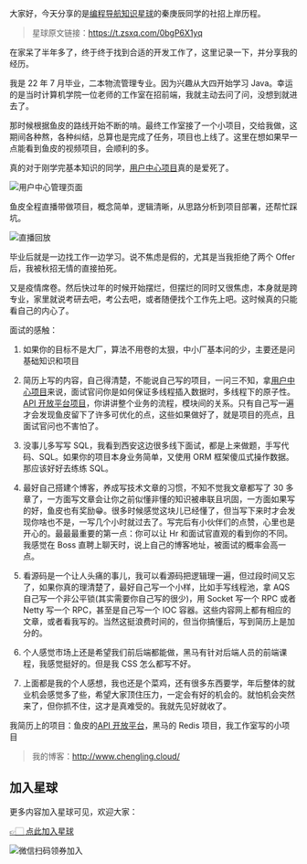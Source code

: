 大家好，今天分享的是[编程导航知识星球](https://mp.weixin.qq.com/s?__biz=MzI1NDczNTAwMA==&mid=2247524980&idx=2&sn=9ddcdb6c52aa096ed4c5ad0ced946a7d&chksm=e9c28583deb50c95f3c2665713a8bbc372c68332b3bfb846cf4b23af3f1cc07164832a291335&token=689599617&lang=zh_CN&scene=21#wechat_redirect)的秦庚辰同学的社招上岸历程。

> 星球原文链接：https://t.zsxq.com/0bgP6X1yq



在家呆了半年多了，终于终于找到合适的开发工作了，这里记录一下，并分享我的经历。

我是 22 年 7 月毕业，二本物流管理专业。因为兴趣从大四开始学习 Java。幸运的是当时计算机学院一位老师的工作室在招前端，我就主动去问了问，没想到就进去了。

那时候根据鱼皮的路线开始不断的啃。最终工作室接了一个小项目，交给我做，这期间各种熬，各种纠结，总算也是完成了任务，项目也上线了。这里在想如果早一点能看到鱼皮的视频项目，会顺利的多。

真的对于刚学完基本知识的同学，[用户中心项目](https://mp.weixin.qq.com/s/W19Jgy9Ls-joeLAoEHlV8w)真的是爱死了。

![用户中心管理页面](https://files.mdnice.com/user/31817/1639e206-7d14-450d-8ef8-0471d12827ff.png)


鱼皮全程直播带做项目，概念简单，逻辑清晰，从思路分析到项目部署，还帮忙踩坑。

![直播回放](https://files.mdnice.com/user/31817/ada06a9a-2cd0-4747-8b52-3191332fe267.png)


毕业后就是一边找工作一边学习。说不焦虑是假的，尤其是当我拒绝了两个 Offer 后，我被秋招无情的直接拍死。

又是疫情席卷。然后快过年的时候开始摆烂，但摆烂的同时又很焦虑，本身就是跨专业，家里就说考研去吧，考公去吧，或者随便找个工作先上吧。这时候真的只能看自己的内心了。

面试的感触：
1. 如果你的目标不是大厂，算法不用卷的太狠，中小厂基本问的少，主要还是问基础知识和项目

2. 简历上写的内容，自己得清楚，不能说自己写的项目，一问三不知，拿[用户中心项目](https://mp.weixin.qq.com/s/W19Jgy9Ls-joeLAoEHlV8w)来说，面试官问你是如何保证多线程插入数据时，多线程下的原子性。[API 开放平台项目](https://mp.weixin.qq.com/s/IgBVp-BJrzoc7vloWrX4ww)，你讲讲整个业务的流程，模块间的关系。只有自己写一遍才会发现鱼皮留下了许多可优化的点，这些如果做好了，就是项目的亮点，且面试官问也不害怕了。

3. 没事儿多写写 SQL，我看到西安这边很多线下面试，都是上来做题，手写代码、SQL。如果你的项目本身业务简单，又使用 ORM 框架傻瓜式操作数据。那应该好好去练练 SQL。

4. 最好自己搭建个博客，养成写技术文章的习惯，不知不觉我文章都写了 30 多章了，一方面写文章会让你之前似懂非懂的知识被串联且巩固，一方面如果写的好，鱼皮也有奖励😁。很多时候感觉这块儿已经懂了，但当写下来时才会发现你啥也不是，一写几个小时就过去了。写完后有小伙伴们的点赞，心里也是开心的。最最最重要的第一点：你可以让 Hr 和面试官直观的看到你的不同。我感觉在 Boss 直聘上聊天时，说上自己的博客地址，被面试的概率会高一点。

5. 看源码是一个让人头痛的事儿，我可以看源码把逻辑理一遍，但过段时间又忘了，如果你真的理清楚了，最好自己写一个小样，比如手写线程池，拿 AQS 自己写一个非公平锁(其实需要你自己写的很少)，用 Socket 写一个 RPC 或者 Netty 写一个 RPC，甚至是自己写一个 IOC 容器。这些内容网上都有相应的文章，或者看我写的。当然这挺浪费时间的，但当你搞懂后，写到简历上是加分的。

6. 个人感觉市场上还是希望我们前后端都能做，黑马有针对后端人员的前端课程，我感觉挺好的。但是我 CSS 怎么都写不好。

7. 上面都是我的个人感想，我也还是个菜鸡，还有很多东西要学，年后整体的就业机会感觉多了些，希望大家顶住压力，一定会有好的机会的。就怕机会突然来了，但你抓不住，这才是真难受的。我就先见好就收了。



我简历上的项目：鱼皮的[API 开放平台](https://mp.weixin.qq.com/s/IgBVp-BJrzoc7vloWrX4ww)，黑马的 Redis 项目，我工作室写的小项目 

> 我的博客：http://www.chengling.cloud/



## 加入星球

更多内容加入星球可见，欢迎大家：

[👉🏻 点此加入星球](加入星球.md)

![微信扫码领券加入](https://yupi.icu/img/%E7%9F%A5%E8%AF%86%E6%98%9F%E7%90%83%E6%89%AB%E7%A0%81.jpeg)


